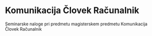 # Komunikacija Človek Računalnik
Seminarske naloge pri predmetu magisterskem predmetu Komunikacija Človek Računalnik
